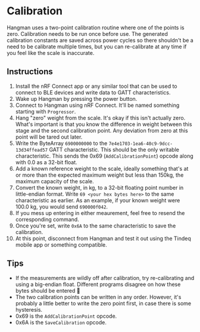 # Calibration

Hangman uses a two-point calibration routine where one of the points is zero. Calibration needs to
be run once before use. The generated calibration constants are saved across power cycles so there
shouldn't be a need to be calibrate multiple times, but you can re-calibrate at any time if you feel
like the scale is inaccurate.

## Instructions

1. Install the nRF Connect app or any similar tool that can be used to connect to BLE devices and
write data to GATT characteristics.
1. Wake up Hangman by pressing the power button.
1. Connect to Hangman using nRF Connect. It'll be named something starting with `Progressor`.
1. Hang "zero" weight from the scale. It's okay if this isn't actually zero. What's important is
that you know the difference in weight between this stage and the second calibration point. Any
deviation from zero at this point will be tared out later.
1. Write the ByteArray `6900000000` to the `7e4e1703-1ea6-40c9-9dcc-13d34ffead57` GATT
characteristic. This should be the only writable characteristic. This sends the 0x69
(`AddCalibrationPoint`) opcode along with 0.0 as a 32-bit float.
1. Add a known reference weight to the scale, ideally something that's at or more than the expected
maximum weight but less than 150kg, the maximum capacity of the scale.
1. Convert the known weight, in kg, to a 32-bit floating point number in little-endian format. Write
`69 <your hex bytes here>` to the same characteristic as earlier. As an example, if your known
weight were 100.0 kg, you would send `690000f042`.
1. If you mess up entering in either meaurement, feel free to resend the corresponding command.
1. Once you're set, write `0x6A` to the same characteristic to save the calibration.
1. At this point, disconnect from Hangman and test it out using the Tindeq mobile app or something
compatible.

## Tips

* If the measurements are wildly off after calibration, try re-calibrating and using a big-endian
float. Different programs disagree on how these bytes should be entered 🤷
* The two calibration points can be written in any order. However, it's probably a little better to
write the zero point first, in case there is some hysteresis.
* 0x69 is the `AddCalibrationPoint` opcode.
* 0x6A is the `SaveCalibration` opcode.
